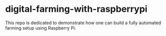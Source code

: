 # digital-farming-with-raspberrypi
This repo is dedicated to demonstrate how one can build a fully automated farming setup using Raspberry Pi.
